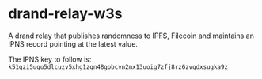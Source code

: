 # drand-relay-w3s

A drand relay that publishes randomness to IPFS, Filecoin and maintains an IPNS record pointing at the latest value.

The IPNS key to follow is: `k51qzi5uqu5dlcuzv5xhg1zqn48gobcvn2mx13uoig7zfj8rz6zvqdxsugka9z`
